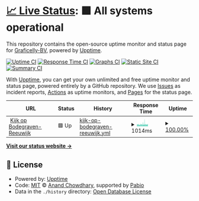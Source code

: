 # [📈 Live Status](https://Graficelly-BV.github.io/status.kobr.nl): <!--live status--> **🟩 All systems operational**

This repository contains the open-source uptime monitor and status page for [Graficelly-BV](https://Graficelly-BV.github.io/status.kobr.nl), powered by [Upptime](https://github.com/upptime/upptime).

[![Uptime CI](https://github.com/Graficelly-BV/status.kobr.nl/workflows/Uptime%20CI/badge.svg)](https://github.com/Graficelly-BV/status.kobr.nl/actions?query=workflow%3A%22Uptime+CI%22)
[![Response Time CI](https://github.com/Graficelly-BV/status.kobr.nl/workflows/Response%20Time%20CI/badge.svg)](https://github.com/Graficelly-BV/status.kobr.nl/actions?query=workflow%3A%22Response+Time+CI%22)
[![Graphs CI](https://github.com/Graficelly-BV/status.kobr.nl/workflows/Graphs%20CI/badge.svg)](https://github.com/Graficelly-BV/status.kobr.nl/actions?query=workflow%3A%22Graphs+CI%22)
[![Static Site CI](https://github.com/Graficelly-BV/status.kobr.nl/workflows/Static%20Site%20CI/badge.svg)](https://github.com/Graficelly-BV/status.kobr.nl/actions?query=workflow%3A%22Static+Site+CI%22)
[![Summary CI](https://github.com/Graficelly-BV/status.kobr.nl/workflows/Summary%20CI/badge.svg)](https://github.com/Graficelly-BV/status.kobr.nl/actions?query=workflow%3A%22Summary+CI%22)

With [Upptime](https://upptime.js.org), you can get your own unlimited and free uptime monitor and status page, powered entirely by a GitHub repository. We use [Issues](https://github.com/Graficelly-BV/status.kobr.nl/issues) as incident reports, [Actions](https://github.com/Graficelly-BV/status.kobr.nl/actions) as uptime monitors, and [Pages](https://Graficelly-BV.github.io/status.kobr.nl) for the status page.

<!--start: status pages-->
<!-- This summary is generated by Upptime (https://github.com/upptime/upptime) -->
<!-- Do not edit this manually, your changes will be overwritten -->
<!-- prettier-ignore -->
| URL | Status | History | Response Time | Uptime |
| --- | ------ | ------- | ------------- | ------ |
| <img alt="" src="https://icons.duckduckgo.com/ip3/www.kobr.nl.ico" height="13"> [Kijk op Bodegraven-Reeuwijk](https://www.kobr.nl) | 🟩 Up | [kijk-op-bodegraven-reeuwijk.yml](https://github.com/Graficelly-BV/status.kobr.nl/commits/HEAD/history/kijk-op-bodegraven-reeuwijk.yml) | <details><summary><img alt="Response time graph" src="./graphs/kijk-op-bodegraven-reeuwijk/response-time-week.png" height="20"> 1014ms</summary><br><a href="https://Graficelly-BV.github.io/status.kobr.nl/history/kijk-op-bodegraven-reeuwijk"><img alt="Response time 1032" src="https://img.shields.io/endpoint?url=https%3A%2F%2Fraw.githubusercontent.com%2FGraficelly-BV%2Fstatus.kobr.nl%2FHEAD%2Fapi%2Fkijk-op-bodegraven-reeuwijk%2Fresponse-time.json"></a><br><a href="https://Graficelly-BV.github.io/status.kobr.nl/history/kijk-op-bodegraven-reeuwijk"><img alt="24-hour response time 970" src="https://img.shields.io/endpoint?url=https%3A%2F%2Fraw.githubusercontent.com%2FGraficelly-BV%2Fstatus.kobr.nl%2FHEAD%2Fapi%2Fkijk-op-bodegraven-reeuwijk%2Fresponse-time-day.json"></a><br><a href="https://Graficelly-BV.github.io/status.kobr.nl/history/kijk-op-bodegraven-reeuwijk"><img alt="7-day response time 1014" src="https://img.shields.io/endpoint?url=https%3A%2F%2Fraw.githubusercontent.com%2FGraficelly-BV%2Fstatus.kobr.nl%2FHEAD%2Fapi%2Fkijk-op-bodegraven-reeuwijk%2Fresponse-time-week.json"></a><br><a href="https://Graficelly-BV.github.io/status.kobr.nl/history/kijk-op-bodegraven-reeuwijk"><img alt="30-day response time 1018" src="https://img.shields.io/endpoint?url=https%3A%2F%2Fraw.githubusercontent.com%2FGraficelly-BV%2Fstatus.kobr.nl%2FHEAD%2Fapi%2Fkijk-op-bodegraven-reeuwijk%2Fresponse-time-month.json"></a><br><a href="https://Graficelly-BV.github.io/status.kobr.nl/history/kijk-op-bodegraven-reeuwijk"><img alt="1-year response time 1032" src="https://img.shields.io/endpoint?url=https%3A%2F%2Fraw.githubusercontent.com%2FGraficelly-BV%2Fstatus.kobr.nl%2FHEAD%2Fapi%2Fkijk-op-bodegraven-reeuwijk%2Fresponse-time-year.json"></a></details> | <details><summary><a href="https://Graficelly-BV.github.io/status.kobr.nl/history/kijk-op-bodegraven-reeuwijk">100.00%</a></summary><a href="https://Graficelly-BV.github.io/status.kobr.nl/history/kijk-op-bodegraven-reeuwijk"><img alt="All-time uptime 99.98%" src="https://img.shields.io/endpoint?url=https%3A%2F%2Fraw.githubusercontent.com%2FGraficelly-BV%2Fstatus.kobr.nl%2FHEAD%2Fapi%2Fkijk-op-bodegraven-reeuwijk%2Fuptime.json"></a><br><a href="https://Graficelly-BV.github.io/status.kobr.nl/history/kijk-op-bodegraven-reeuwijk"><img alt="24-hour uptime 100.00%" src="https://img.shields.io/endpoint?url=https%3A%2F%2Fraw.githubusercontent.com%2FGraficelly-BV%2Fstatus.kobr.nl%2FHEAD%2Fapi%2Fkijk-op-bodegraven-reeuwijk%2Fuptime-day.json"></a><br><a href="https://Graficelly-BV.github.io/status.kobr.nl/history/kijk-op-bodegraven-reeuwijk"><img alt="7-day uptime 100.00%" src="https://img.shields.io/endpoint?url=https%3A%2F%2Fraw.githubusercontent.com%2FGraficelly-BV%2Fstatus.kobr.nl%2FHEAD%2Fapi%2Fkijk-op-bodegraven-reeuwijk%2Fuptime-week.json"></a><br><a href="https://Graficelly-BV.github.io/status.kobr.nl/history/kijk-op-bodegraven-reeuwijk"><img alt="30-day uptime 99.96%" src="https://img.shields.io/endpoint?url=https%3A%2F%2Fraw.githubusercontent.com%2FGraficelly-BV%2Fstatus.kobr.nl%2FHEAD%2Fapi%2Fkijk-op-bodegraven-reeuwijk%2Fuptime-month.json"></a><br><a href="https://Graficelly-BV.github.io/status.kobr.nl/history/kijk-op-bodegraven-reeuwijk"><img alt="1-year uptime 99.98%" src="https://img.shields.io/endpoint?url=https%3A%2F%2Fraw.githubusercontent.com%2FGraficelly-BV%2Fstatus.kobr.nl%2FHEAD%2Fapi%2Fkijk-op-bodegraven-reeuwijk%2Fuptime-year.json"></a></details>

<!--end: status pages-->

[**Visit our status website →**](https://Graficelly-BV.github.io/status.kobr.nl)

## 📄 License

- Powered by: [Upptime](https://github.com/upptime/upptime)
- Code: [MIT](./LICENSE) © [Anand Chowdhary](https://anandchowdhary.com), supported by [Pabio](https://pabio.com)
- Data in the `./history` directory: [Open Database License](https://opendatacommons.org/licenses/odbl/1-0/)
